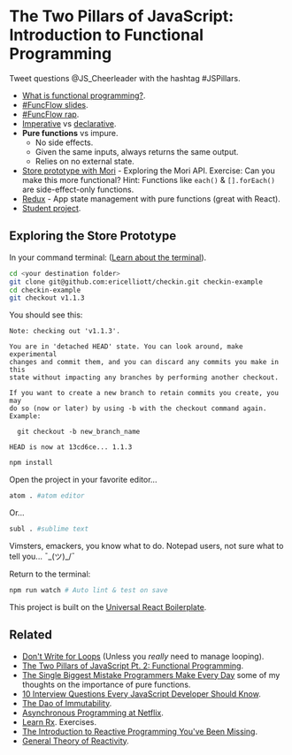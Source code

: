 # The Two Pillars of JavaScript: Introduction to Functional Programming

Tweet questions @JS_Cheerleader with the hashtag #JSPillars.

* [What is functional programming?](doc/fp.md).
* [#FuncFlow slides](https://slidr.io/ericelliott/learn-to-flow-with-functional-programming#1).
* [#FuncFlow rap](https://soundcloud.com/eric-elliott-646352002/the-flow).
* [Imperative](https://github.com/learn-javascript-courses/funcflow-examples/blob/master/examples/double/imperative/index.js) vs [declarative](https://github.com/learn-javascript-courses/funcflow-examples/blob/master/examples/double/declarative/index.js).
* **Pure functions** vs impure.
  - No side effects.
  - Given the same inputs, always returns the same output.
  - Relies on no external state.
* [Store prototype with Mori](https://github.com/ericelliott/checkin/blob/13cd6ce0ed028c5431409f8981005df2b06c3638/source/shared/store/index.js) - Exploring the Mori API. Exercise: Can you make this more functional? Hint: Functions like `each()` & `[].forEach()` are side-effect-only functions.
* [Redux](https://github.com/rackt/redux) - App state management with pure functions (great with React).
* [Student project](https://github.com/learn-javascript-courses/checkin#checkin).

## Exploring the Store Prototype

In your command terminal: ([Learn about the terminal](https://github.com/jshomes/learning-resources/blob/master/tracks/dev-tools/terminal/index.md)).

```sh
cd <your destination folder>
git clone git@github.com:ericelliott/checkin.git checkin-example
cd checkin-example
git checkout v1.1.3
```

You should see this:

```
Note: checking out 'v1.1.3'.

You are in 'detached HEAD' state. You can look around, make experimental
changes and commit them, and you can discard any commits you make in this
state without impacting any branches by performing another checkout.

If you want to create a new branch to retain commits you create, you may
do so (now or later) by using -b with the checkout command again. Example:

  git checkout -b new_branch_name

HEAD is now at 13cd6ce... 1.1.3
```

```sh
npm install
```

Open the project in your favorite editor...

```sh
atom . #atom editor
```

Or...

```sh
subl . #sublime text
```

Vimsters, emackers, you know what to do. Notepad users, not sure what to tell you... ¯\_(ツ)_/¯

Return to the terminal:

```sh
npm run watch # Auto lint & test on save
```

This project is built on the [Universal React Boilerplate](https://github.com/cloverfield-tools/universal-react-boilerplate#universal-react-boilerplate).


## Related

* [Don't Write for Loops](http://jamison.dance/11-06-2015/dont-write-for-loops/) (Unless you *really* need to manage looping).
* [The Two Pillars of JavaScript Pt. 2: Functional Programming](https://medium.com/javascript-scene/the-two-pillars-of-javascript-pt-2-functional-programming-a63aa53a41a4).
* [The Single Biggest Mistake Programmers Make Every Day](https://medium.com/javascript-scene/the-single-biggest-mistake-programmers-make-every-day-62366b432308) some of my thoughts on the importance of pure functions.
* [10 Interview Questions Every JavaScript Developer Should Know](https://medium.com/javascript-scene/10-interview-questions-every-javascript-developer-should-know-6fa6bdf5ad95).
* [The Dao of Immutability](https://medium.com/javascript-scene/the-dao-of-immutability-9f91a70c88cd).
* [Asynchronous Programming at Netflix](https://www.youtube.com/watch?v=gawmdhCNy-A).
* [Learn Rx](http://reactivex.io/learnrx/). Exercises.
* [The Introduction to Reactive Programming You've Been Missing](https://gist.github.com/staltz/868e7e9bc2a7b8c1f754).
* [General Theory of Reactivity](https://github.com/kriskowal/gtor).
